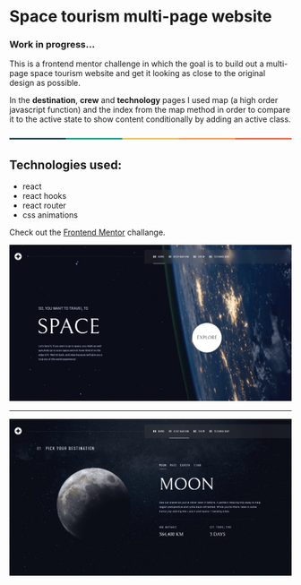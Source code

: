 # Space tourism multi-page website 

### Work in progress...

This is a frontend mentor challenge in which the goal is to build out a multi-page space tourism website and get it looking as close to the original design as possible.

In the **destination**, **crew** and **technology** pages I used map (a high order javascript function) and the index from the map method in order to compare it to the active state to show content conditionally by adding an active class.

![This is an image](https://raw.githubusercontent.com/philipHinch/underline/main/underline.png)

## Technologies used:

- react
- react hooks
- react router
- css animations

Check out the [Frontend Mentor](https://www.frontendmentor.io/challenges/space-tourism-multipage-website-gRWj1URZ3/hub/space-tourism-multipage-website-5fdJLy3dt) challange.

![home preview](https://raw.githubusercontent.com/philipHinch/space_tourism/main/src/assets/previews/home-desktop-preview.png)

---

![destination preview](https://raw.githubusercontent.com/philipHinch/space_tourism/main/src/assets/previews/destination-desktop-preview.png)


